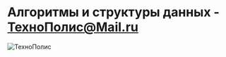 # Алгоритмы и структуры данных - ТехноПолис@Mail.ru

![ТехноПолис](https://pp.vk.me/c630129/v630129135/406eb/nR3nWpIEC8A.jpg)
